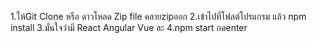 ﻿1.ให้Git Clone หรือ ดาวโหลด Zip file คลายzipออก
2.เข้าไปที่โฟลต์โปรแกรม แล้ว npm install
3.มั่นใจว่ามี React Angular Vue ละ
4.npm start กดenter